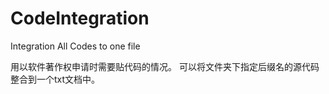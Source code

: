 # CodeIntegration
Integration All Codes to one file

用以软件著作权申请时需要贴代码的情况。
可以将文件夹下指定后缀名的源代码整合到一个txt文档中。

